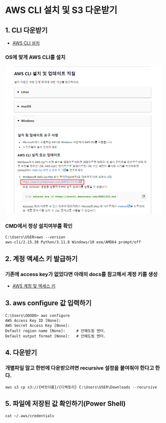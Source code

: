 # AWS CLI 설치 및 S3 다운받기

## 1. CLI 다운받기
* [AWS CLI 설치](https://docs.aws.amazon.com/ko_kr/cli/latest/userguide/getting-started-install.html)

### OS에 맞게 AWS CLI를 설치
![](https://github.com/dididiri1/TIL/blob/main/AWS/S3/images/10.png?raw=true)

### CMD에서 정상 설치여부를 확인
``` log
C:\Users\USER>aws --version
aws-cli/2.15.30 Python/3.11.8 Windows/10 exe/AMD64 prompt/off
``` 

## 2. 계정 액세스 키 발급하기
### 기존에 access key가 없었다면 아래의 docs를 참고해서 계정 키를 생성
* [AWS 계정 및 엑세스 키](https://docs.aws.amazon.com/ko_kr/powershell/latest/userguide/creds-idc.html)


## 3. aws configure 값 입력하기
``` log
C:\Users\OOOOO> aws configure
AWS Access Key ID [None]: 
AWS Secret Access Key [None]: 
Default region name [None]:     # 안해도됨 엔터.
Default output format [None]:   # 안해도됨 엔터.
``` 

## 4. 다운받기
### 개별파일 말고 한번에 다운받으려면 recursive 설정을 붙여줘야 한다고 한다.
``` log
aws s3 cp s3://{버킷이름}/{디렉토리} C:\Users\USER\Downloads --recursive
``` 

## 5. 파일에 저장된 값 확인하기(Power Shell)
``` 
cat ~/.aws/credentials
``` 